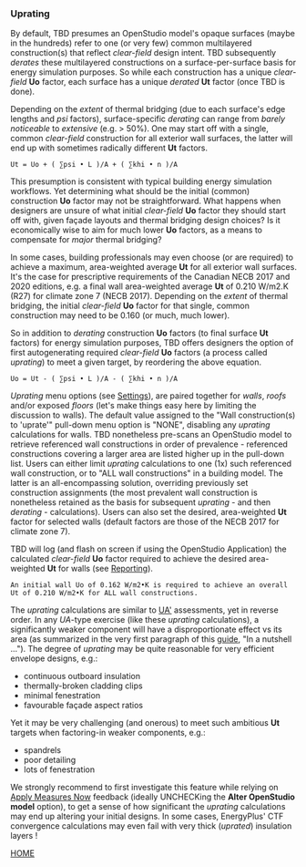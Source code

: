 ### Uprating

By default, TBD presumes an OpenStudio model's opaque surfaces (maybe in the hundreds) refer to one (or very few) common multilayered construction(s) that reflect _clear-field_ design intent. TBD subsequently _derates_ these multilayered constructions on a surface-per-surface basis for energy simulation purposes. So while each construction has a unique _clear-field_ __Uo__ factor, each surface has a unique _derated_ __Ut__ factor (once TBD is done).

Depending on the _extent_ of thermal bridging (due to each surface's edge lengths and _psi_ factors), surface-specific _derating_ can range from _barely noticeable_ to _extensive_ (e.g. > 50%). One may start off with a single, common _clear-field_ construction for all exterior wall surfaces, the latter will end up with sometimes radically different __Ut__ factors.

```
Ut = Uo + ( ∑psi • L )/A + ( ∑khi • n )/A
```

This presumption is consistent with typical building energy simulation workflows. Yet determining what should be the initial (common) construction __Uo__ factor may not be straightforward. What happens when designers are unsure of what initial _clear-field_ __Uo__ factor they should start off with, given façade layouts and thermal bridging design choices? Is it economically wise to aim for much lower __Uo__ factors, as a means to compensate for _major_ thermal bridging?

In some cases, building professionals may even choose (or are required) to achieve a maximum, area-weighted average __Ut__ for all exterior wall surfaces. It's the case for prescriptive requirements of the Canadian NECB 2017 and 2020 editions, e.g. a final wall area-weighted average __Ut__ of 0.210 W/m2.K (R27) for climate zone 7 (NECB 2017). Depending on the _extent_ of thermal bridging, the initial _clear-field_ __Uo__ factor for that single, common construction may need to be 0.160 (or much, much lower).

So in addition to _derating_ construction __Uo__ factors (to final surface __Ut__ factors) for energy simulation purposes, TBD offers designers the option of first autogenerating required _clear-field_ __Uo__ factors (a process called _uprating_) to meet a given target, by reordering the above equation.

```
Uo = Ut - ( ∑psi • L )/A - ( ∑khi • n )/A
```

_Uprating_ menu options (see [Settings](./settings.html "TBD settings")), are paired together for _walls_, _roofs_ and/or exposed _floors_ (let's make things easy here by limiting the discussion to walls). The default value assigned to the "Wall construction(s) to 'uprate'" pull-down menu option is "NONE", disabling any _uprating_ calculations for walls. TBD nonetheless pre-scans an OpenStudio model to retrieve referenced wall constructions in order of prevalence - referenced constructions covering a larger area are listed higher up in the pull-down list. Users can either limit _uprating_ calculations to one (1x) such referenced wall construction, or to "ALL wall constructions" in a building model. The latter is an all-encompassing solution, overriding previously set construction assignments (the most prevalent wall construction is nonetheless retained as the basis for subsequent _uprating_ - and then _derating_ - calculations). Users can also set the desired, area-weighted __Ut__ factor for selected walls (default factors are those of the NECB 2017 for climate zone 7).

TBD will log (and flash on screen if using the OpenStudio Application) the calculated _clear-field_ __Uo__ factor required to achieve the desired area-weighted __Ut__ for walls (see [Reporting](./reports.html "What TBD reports back")).

```
An initial wall Uo of 0.162 W/m2•K is required to achieve an overall Ut of 0.210 W/m2•K for ALL wall constructions.
```

The _uprating_ calculations are similar to [UA'](./ua.html "UA' assessments")  assessments, yet in reverse order. In any _UA_-type exercise (like these _uprating_ calculations), a significantly weaker component will have a disproportionate effect vs its area (as summarized in the very first paragraph of this [guide](../index.html "Thermal Bridging & Derating"), "In a nutshell ..."). The degree of _uprating_ may be quite reasonable for very efficient envelope designs, e.g.:

- continuous outboard insulation
- thermally-broken cladding clips
- minimal fenestration
- favourable façade aspect ratios

Yet it may be very challenging (and onerous) to meet such ambitious __Ut__ targets when factoring-in weaker components, e.g.:

- spandrels
- poor detailing
- lots of fenestration

We strongly recommend to first investigate this feature while relying on [Apply Measures Now](./launch.html "Launching TBD as a process") feedback (ideally UNCHECKing the __Alter OpenStudio model__ option), to get a sense of how significant the _uprating_ calculations may end up altering your initial designs. In some cases, EnergyPlus' CTF convergence calculations may even fail with very thick (_uprated_) insulation layers !

[HOME](../index.html "Thermal Bridging & Derating")  
